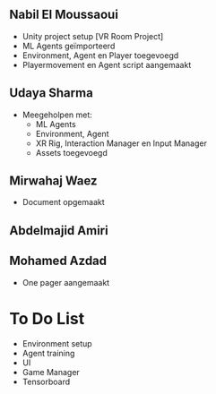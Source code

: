 

## Nabil El Moussaoui
- Unity project setup [VR Room Project]
- ML Agents geïmporteerd
- Environment, Agent en Player toegevoegd
- Playermovement en Agent script aangemaakt

## Udaya Sharma
- Meegeholpen met:
  - ML Agents
  - Environment, Agent
  - XR Rig, Interaction Manager en Input Manager
  - Assets toegevoegd
 
## Mirwahaj Waez
- Document opgemaakt

## Abdelmajid Amiri

## Mohamed Azdad
- One pager aangemaakt


# To Do List

- Environment setup
- Agent training
- UI
- Game Manager
- Tensorboard


